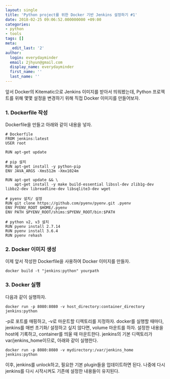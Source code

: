 ```yaml
---
layout: single
title: 'Python project를 위한 Docker 기반 Jenkins 설정하기 #1'
date: 2018-02-25 09:06:52.000000000 +09:00
categories:
- python
- tools
tags: []
meta:
  _edit_last: '2'
author:
  login: everydayminder
  email: 2jhyun@gmail.com
  display_name: everydayminder
  first_name: ''
  last_name: ''
---
```

앞서 Docker의 Kitematic으로 Jenkins 이미지를 받아서 띄워봤는데, Python 프로젝트를 위해 몇몇 설정을 변경하기 위해
직접 Docker 이미지를 만들어보자.

<h3>1. Dockerfile 작성</h3>
Dockerfile을 만들고 아래와 같이 내용을 넣자.

```
# Dockerfile
FROM jenkins:latest
USER root

RUN apt-get update

# pip 설치
RUN apt-get install -y python-pip
ENV JAVA_ARGS -Xms512m -Xmx1024m

RUN apt-get update && \
    apt-get install -y make build-essential libssl-dev zlib1g-dev libbz2-dev libreadline-dev libsqlite3-dev wget

# pyenv 설치/ 설정
RUN git clone https://github.com/pyenv/pyenv.git .pyenv
ENV PYENV_ROOT $HOME/.pyenv
ENV PATH $PYENV_ROOT/shims:$PYENV_ROOT/bin:$PATH

# python v2, v3 설치
RUN pyenv install 2.7.14
RUN pyenv install 3.6.4
RUN pyenv rehash
```

<h3>2. Docker 이미지 생성</h3>
이제 앞서 작성한 Dockerfile을 사용하여 Docker 이미지를 만들자.

```
docker build -t "jenkins:python" yourpath
```

<h3>3. Docker 실행</h3>
다음과 같이 실행하자.

```
docker run -p 8080:8080 -v host_directory:container_directory jenkins:python
```

-p로 포트를 매핑하고, -v로 마운트할 디렉토리를 지정하자.
docker를 실행할 때마다, jenkins를 매번 초기화/ 설정하고 싶지 않다면, volume 마운트를 하자.
설정한 내용을 host에 기록하고, container를 띄울 때 마운트한다.
jenkins의 기본 디렉토리가 var/jenkins_home이므로, 아래와 같이 실행한다.

```
docker run -p 8080:8080 -v mydirectory:/var/jenkins_home jenkins:python
```

이후, jenkins를 unlock하고, 필요한 기본 plugin들을 업데이트하면 된다.
나중에 다시 jenkins를 다시 시작시켜도 기존에 설정한 내용들이 유지된다.

